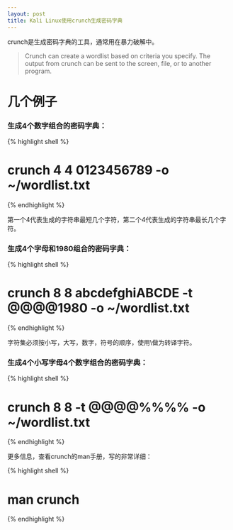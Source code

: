 ```yaml
---
layout: post
title: Kali Linux使用crunch生成密码字典
---
```


crunch是生成密码字典的工具，通常用在暴力破解中。

> Crunch can create a wordlist based on criteria you specify.  The output from crunch can be sent to the screen, file, or to another program.

# 几个例子

### 生成4个数字组合的密码字典：

{% highlight shell %}
# crunch 4 4 0123456789 -o ~/wordlist.txt
{% endhighlight %}

第一个4代表生成的字符串最短几个字符，第二个4代表生成的字符串最长几个字符。

### 生成4个字母和1980组合的密码字典：

{% highlight shell %}
# crunch 8 8 abcdefghiABCDE -t @@@@1980 -o ~/wordlist.txt
{% endhighlight %}

字符集必须按小写，大写，数字，符号的顺序，使用\做为转译字符。

### 生成4个小写字母4个数字组合的密码字典：

{% highlight shell %}
# crunch 8 8 -t @@@@%%%% -o ~/wordlist.txt
{% endhighlight %}

更多信息，查看crunch的man手册，写的非常详细：

{% highlight shell %}
# man crunch
{% endhighlight %}